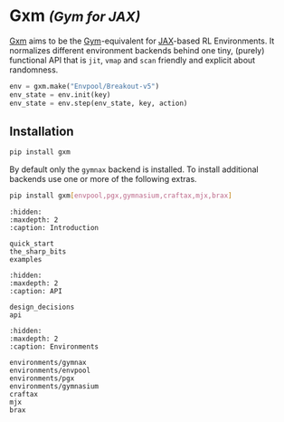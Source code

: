 # Gxm <small><em>(Gym for JAX)</em></small>

[Gxm](https://github.com/huterguier/gxm) aims to be the [Gym](https://www.gymlibrary.dev/)-equivalent for [JAX](https://github.com/jax-ml/jax)-based RL Environments.
It normalizes different environment backends behind one tiny, (purely) functional API that is `jit`, `vmap` and `scan` friendly and explicit about randomness.
```python
env = gxm.make("Envpool/Breakout-v5")
env_state = env.init(key)
env_state = env.step(env_state, key, action)
```

## Installation

```bash
pip install gxm
```
By default only the `gymnax` backend is installed. To install additional backends use one or more of the following extras.
```bash
pip install gxm[envpool,pgx,gymnasium,craftax,mjx,brax]
```

```{toctree}
:hidden:
:maxdepth: 2
:caption: Introduction

quick_start
the_sharp_bits
examples
```

```{toctree}
:hidden:
:maxdepth: 2
:caption: API

design_decisions
api
```

```{toctree}
:hidden:
:maxdepth: 2
:caption: Environments

environments/gymnax
environments/envpool
environments/pgx
environments/gymnasium
craftax
mjx
brax
```
